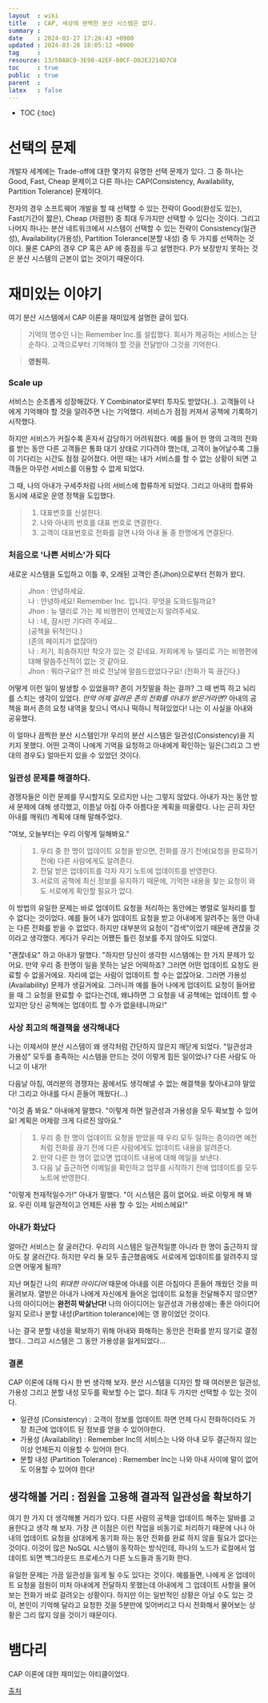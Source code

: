 ```yaml
---
layout  : wiki
title   : CAP, 세상에 완벽한 분산 시스템은 없다. 
summary : 
date    : 2024-03-27 17:26:43 +0900
updated : 2024-03-28 18:05:12 +0900
tag     : 
resource: 13/50A8C0-3E98-42EF-80CF-D82E2214D7C8
toc     : true
public  : true
parent  : 
latex   : false
---
```

* TOC
{:toc}

# 선택의 문제
개발자 세계에는 Trade-off에 대한 몇가지 유명한 선택 문제가 있다. 그 중 하나는 Good, Fast, Cheap 문제이고 다른 하나는 CAP(Consistency, Availability, Partition Tolerance) 문제이다.

전자의 경우 소프트웨어 개발을 할 때 선택할 수 있는 전략이 Good(완성도 있는), Fast(기간이 짧은), Cheap (저렴한) 중 최대 두가지만 선택할 수 있다는 것이다. 그리고 나머지 하나는 분산 네트워크에서 시스템이 선택할 수 있는 전략이 Consistency(일관성), Availability(가용성), Partition Tolerance(분할 내성) 중 두 가지를 선택하는 것이다. 물론 CAP의 경우 CP 혹은 AP 에 중점을 두고 설명한다. P가 보장받지 못하는 것은 분산 시스템의 근본이 없는 것이기 때문이다.

# 재미있는 이야기
여기 분산 시스템에서 CAP 이론을 재미있게 설명한 글이 있다. 

> 기억의 명수인 나는 Remember Inc.를 설립했다. 회사가 제공하는 서비스는 단순하다. 고객으로부터 기억해야 할 것을 전달받아 그것을 기억한다. 

> **영원히.**

### Scale up
서비스는 순조롭게 성장해갔다. Y Combinator로부터 투자도 받았다(..). 고객들이 나에게 기억해야 할 것을 알려주면 나는 기억했다. 서비스가 점점 커져서 공책에 기록하기 시작했다.

하지만 서비스가 커질수록 혼자서 감당하기 어려워졌다. 예를 들어 한 명의 고객의 전화를 받는 동안 다른 고객들은 통화 대기 상태로 기다려야 했는데, 고객이 늘어날수록 그들이 기다리는 시간도 점점 길어졌다. 어떤 때는 내가 서비스를 할 수 없는 상황이 되면 고객들은 아무런 서비스를 이용할 수 없게 되었다.

그 때, 나의 아내가 구세주처럼 나의 서비스에 합류하게 되었다. 그리고 아내의 합류와 동시에 새로운 운영 정책을 도입했다.

> 1. 대표번호를 신설한다.
> 2. 나와 아내의 번호를 대표 번호로 연결한다.
> 3. 고객이 대표번호로 전화를 걸면 나와 아내 둘 중 한명에게 연결된다.

### 처음으로 '나쁜 서비스'가 되다
새로운 시스템을 도입하고 이틀 후, 오래된 고객인 존(Jhon)으로부터 전화가 왔다.

> Jhon : 안녕하세요.<br/>
> 나 : 안녕하세요! Remember Inc. 입니다. 무엇을 도와드릴까요?<br/>
> Jhon : 뉴 델리로 가는 제 비행편이 언제였는지 알려주세요.<br/>
> 나 :  네, 잠시만 기다려 주세요..<br/>
> (공책을 뒤적인다.)<br/>
> (존의 페이지가 없잖아!)<br/>
> 나 : 저기, 죄송하지만 착오가 있는 것 같네요. 저희에게 뉴 델리로 가는 비행편에 대해 말씀주신적이 없는 것 같아요.<br/>
> Jhon : 뭐라구요!? 전 바로 전날에 말씀드렸었다구요! (전화가 뚝 끊긴다.)

어떻게 이런 일이 발생할 수 있었을까? 존이 거짓말을 하는 걸까? 그 때 번뜩 하고 뇌리를 스치는 생각이 있었다. *만약 어제 걸려온 존의 전화를 아내가 받은거라면?* 아내의 공책을 펴서 존의 요청 내역을 찾으니 역시나 떡하니 적혀있었다! 나는 이 사실을 아내와 공유했다.

이 얼마나 끔찍한 분산 시스템인가! 우리의 분산 시스템은 일관성(Consistency)을 지키지 못했다. 어떤 고객이 나에게 기억을 요청하고 아내에게 확인하는 일은(그리고 그 반대의 경우도) 얼마든지 있을 수 있었던 것이다.

### 일관성 문제를 해결하다.
경쟁자들은 이런 문제를 무시할지도 모르지만 나는 그렇지 않았다. 아내가 자는 동안 밤새 문제에 대해 생각했고, 이튿날 아침 아주 아름다운 계획을 떠올렸다. 나는 곤히 자던 아내를 깨워(!) 계획에 대해 말해주었다.

"여보, 오늘부터는 우리 이렇게 일해봐요."

> 1. 우리 중 한 명이 업데이트 요청을 받으면, 전화를 끊기 전에(요청을 완료하기 전에) 다른 사람에게도 알려준다. <br/>
> 2. 전달 받은 업데이트를 각자 자기 노트에 업데이트를 반영한다.<br/>
> 3. 서로의 공책에 최신 정보를 유지하기 때문에, 기억한 내용을 찾는 요청이 와도 서로에게 확인할 필요가 없다.

이 방법의 유일한 문제는 바로 업데이트 요청을 처리하는 동안에는 병렬로 일처리를 할 수 없다는 것이었다. 예를 들어 내가 업데이트 요청을 받고 아내에게 알려주는 동안 아내는 다른 전화를 받을 수 없었다. 하지만 대부분의 요청이 "검색"이었기 때문에 괜찮을 것이라고 생각했다. 게다가 우리는 어쨌든 틀린 정보를 주지 않아도 되었다.

"괜찮네요" 하고 아내가 말했다. "하지만 당신이 생각한 시스템에는 한 가지 문제가 있어요. 만약 우리 중 한명이 일을 못하는 날은 어떡하죠? 그러면 어떤 업데이트 요청도 완료할 수 없을거에요. 자리에 없는 사람이 업데이트 할 수는 없잖아요. 그러면 가용성(Availability) 문제가 생길거에요. 그러니까 예를 들어 나에게 업데이트 요청이 들어왔을 때 그 요청을 완료할 수 없다는건데, 왜냐하면 그 요청을 내 공책에는 업데이트 할 수 있지만 당신 공책에는 업데이트 할 수가 없을테니까요!"


### 사상 최고의 해결책을 생각해내다
나는 이제서야 분산 시스템이 왜 생각처럼 간단하지 않은지 깨닫게 되었다. "일관성과 가용성" 모두를 충족하는 시스템을 만드는 것이 이렇게 힘든 일이었나? 다른 사람도 아니고 이 내가! 

다음날 아침, 여러분의 경쟁자는 꿈에서도 생각해낼 수 없는 해결책을 찾아내고야 말았다! 그리고 아내를 다시 흔들어 깨웠다(...) 

"이것 좀 봐요." 아내애게 말했다. "이렇게 하면 일관성과 가용성을 모두 확보할 수 있어요! 계획은 어제랑 크게 다르진 않아요."

> 1. 우리 중 한 명이 업데이트 요청을 받았을 때 우리 모두 일하는 중이라면 예전처럼 전화를 끊기 전에 다른 사람에게도 업데이트 내용을 알려준다.<br/>
> 2. 만약 다른 한 명이 없으면 업데이트 내용에 대해 메일을 보낸다.<br/>
> 3. 다음 날 출근하면 이메일을 확인하고 업무를 시작하기 전에 업데이트를 모두 노트에 반영한다. 
   
"이렇게 천재적일수가!" 아내가 말했다. "이 시스템은 흠이 없어요. 바로 이렇게 해 봐요. 우린 이제 일관적이고 언제든 사용 할 수 있는 서비스에요!"

### 아내가 화났다
얼마간 서비스는 잘 굴러간다. 우리의 시스템은 일관적일뿐 아니라 한 명이 출근하지 않아도 잘 굴러간다. 하지만 우리 둘 모두 출근했음에도 서로에게 업데이트를 알려주지 않으면 어떻게 될까? 

지난 며칠간 나의 *위대한 아이디어* 때문에 아내를 이른 아침마다 흔들어 깨웠던 것을 떠올려보자. 열받은 아내가 나에게 자신에게 들어온 업데이트 요청을 전달해주지 않으면? 나의 아이디어는 **완전히 박살난다!** 나의 아이디어는 일관성과 가용성에는 좋은 아이디어일지 모르나 분할 내성(Partition tolerance)에는 영 꽝이었던 것이다.

나는 결국 분할 내성을 확보하기 위해 아내와 화해하는 동안은 전화를 받지 않기로 결정했다.. 그리고 시스템은 그 동안 가용성을 잃게되었다...

### 결론
CAP 이론에 대해 다시 한 번 생각해 보자. 분산 시스템을 디자인 할 때 여러분은 일관성, 가용성 그리고 분할 내성 모두를 확보할 수는 없다. 최대 두 가지만 선택할 수 있는 것이다.

- 일관성 (Consistency) : 고객이 정보를 업데이트 하면 언제 다시 전화하더라도 가장 최근에 업데이트 된 정보를 얻을 수 있어야한다.
- 가용성 (Availability) : Remember Inc의 서비스는 나와 아내 모두 결근하지 않는 이상 언제든지 이용할 수 있어야 한다.
- 분할 내성 (Partition Tolerance) : Remember Inc는 나와 아내 사이에 말이 없어도 이용할 수 있어야 한다!

## 생각해볼 거리 : 점원을 고용해 결과적 일관성을 확보하기
여기 한 가지 더 생각해볼 거리가 있다. 다른 사람의 공책을 업데이트 해주는 알바를 고용한다고 생각 해 보자. 가장 큰 이점은 이런 작업을 비동기로 처리하기 때문에 나나 아내의 업데이트 요청을 상대에게 동기화 하는 동안 전화를 완료 하지 않을 필요가 없다는 것이다. 이것이 많은 NoSQL 시스템이 동작하는 방식인데, 하나의 노드가 로컬에서 업데이트 되면 백그라운드 프로세스가 다른 노드들과 동기화 한다. 

유일한 문제는 가끔 일관성을 잃게 될 수도 있다는 것이다. 예를들면, 나에게 온 업데이트 요청을 점원이 미처 아내에게 전달하지 못했는데 아내에게 그 업데이트 사항을 물어보는 전화가 바로 걸려오는 상황이다. 하지만 이는 일반적인 상황은 아닐 수도 있는 것이, 본인이 기억해 달라고 요청한 것을 5분만에 잊어버리고 다시 전화해서 물어보는 상황은 그리 많지 않을 것이기 때문이다.


# 뱀다리

CAP 이론에 대한 재미있는 아티클이었다. 


[출처](http://ksat.me/a-plain-english-introduction-to-cap-theorem)
